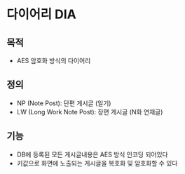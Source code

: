 # 다이어리 DIA

## 목적

-   AES 암호화 방식의 다이어리

## 정의

-   NP (Note Post): 단편 게시글 (일기)
-   LW (Long Work Note Post): 장편 게시글 (N화 연재글)

## 기능

-   DB에 등록된 모든 게시글내용은 AES 방식 인코딩 되어있다
-   키값으로 화면에 노출되는 게시글을 복호화 및 암호화할 수 있다
